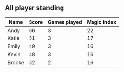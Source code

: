 ## All player standing

Name | Score | Games played | Magic index
-|-|-|-
Andy | 66 | 3 | 22
Katie | 51 | 3 | 17
Emily | 49 | 3 | 16
Kevin | 48 | 3 | 16
Brooke | 32 | 2 | 16
